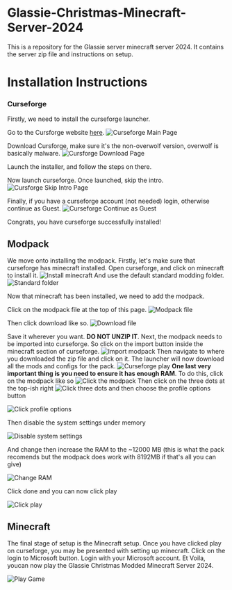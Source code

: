 # Glassie-Christmas-Minecraft-Server-2024
This is a repository for the Glassie server minecraft server 2024. It contains the server zip file and instructions on setup.
# Installation Instructions
### Curseforge
Firstly, we need to install the curseforge launcher.

Go to the Cursforge website [here](https://www.curseforge.com/).
![Curseforge Main Page](images/curseforge_main.png)

Download Cursforge, make sure it's the non-overwolf version, overwolf is basically malware.
![Cursforge Download Page](images/curseforge_download.png)

Launch the installer, and follow the steps on there.

Now launch curseforge. Once launched, skip the intro.
![Cursforge Skip Intro Page](images/curseforge_skip.png)

Finally, if you have a curseforge account (not needed) login, otherwise continue as Guest.
![Curseforge Continue as Guest](images/curseforge_guest.png)

Congrats, you have curseforge successfully installed!

## Modpack

We move onto installing the modpack. Firstly, let's make sure that curseforge has minecraft installed. Open curseforge, and click on minecraft to install it.
![Install minecraft](images/install_minecraft.png)
And use the default standard modding folder.
![Standard folder](images/minecraft_standard.png)

Now that minecraft has been installed, we need to add the modpack.

Click on the modpack file at the top of this page.
![Modpack file](images/click_zip.png)

Then click download like so.
![Download file](images/download_modpack.png)


Save it wherever you want. **DO NOT UNZIP IT**. Next, the modpack needs to be imported into curseforge. So click on the import button inside the minecraft section of curseforge.
![Import modpack](images/import_modpack.png)
Then navigate to where you downloaded the zip file and click on it. The launcher will now download all the mods and configs for the pack.
![Curseforge play](images/curseforge_play.png)
**One last very important thing is you need to ensure it has enough RAM**. To do this, click on the modpack like so
![Click the modpack](images/curseforge_click_instance.png)
Then click on the three dots at the top-ish right
![Click three dots](images/cursforge_triple_dot.png)
and then choose the profile options button

![Click profile options](images/profile_options.png)

Then disable the system settings under memory

![Disable system settings](images/disable_system_settings.png)

And change then increase the RAM to the ~12000 MB (this is what the pack recomends but the modpack does work with 8192MB if that's all you can give)

![Change RAM](images/set_ram.png)

Click done and you can now click play

![Click play](images/curseforge_play.png)


## Minecraft

The final stage of setup is the Minecraft setup. Once you have clicked play on curseforge, you may be presented with setting up minecraft. Click on the login to Microsoft button. Login with your Microsoft account. Et Voila, youcan now play the Glassie Christmas Modded Minecraft Server 2024.

![Play Game](images/minecraft_play.png)
